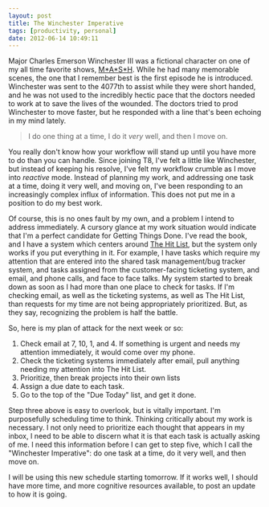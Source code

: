 ```yaml
---
layout: post
title: The Winchester Imperative
tags: [productivity, personal]
date: 2012-06-14 10:49:11
---
```


Major Charles Emerson Winchester III was a fictional character on one of my all time favorite shows, [M\*A\*S\*H][1]. While he had many memorable scenes, the one that I remember best is the first episode he is introduced. Winchester was sent to the 4077th to assist while they were short handed, and he was not used to the incredibly hectic pace that the doctors needed to work at to save the lives of the wounded. The doctors tried to prod Winchester to move faster, but he responded with a line that's been echoing in my mind lately.

> I do one thing at a time, I do it *very* well, and then I move on.

You really don't know how your workflow will stand up until you have more to do than you can handle. Since joining T8, I've felt a little like Winchester, but instead of keeping his resolve, I've felt my workflow crumble as I move into *reactive* mode. Instead of planning my work, and addressing one task at a time, doing it very well, and moving on, I've been responding to an increasingly complex influx of information.  This does not put me in a position to do my best work. 

Of course, this is no ones fault by my own, and a problem I intend to address immediately. A cursory glance at my work situation would  indicate that I'm a perfect candidate for Getting Things Done. I've read the book, and I have a system which centers around [The Hit List][2], but the system only works if you put everything in it. For example, I have tasks which require my attention that are entered into the shared task management/bug tracker system, and tasks assigned from the customer-facing ticketing system, and email, and phone calls, and face to face talks. My system started to break down as soon as I had more than one place to check for tasks. If I'm checking email, as well as the ticketing systems, as well as The Hit List, than requests for my time are not being appropriately prioritized. But, as they say, recognizing the problem is half the battle. 

So, here is my plan of attack for the next week or so:

1. Check email at 7, 10, 1, and 4. If something is urgent and needs my attention immediately, it would come over my phone. 
2. Check the ticketing systems immediately after email, pull anything needing my attention into The Hit List.
3. Prioritize, then break projects into their own lists 
4. Assign a due date to each task.
5. Go to the top of the "Due Today" list, and get it done.

Step three above is easy to overlook, but is vitally important. I'm purposefully scheduling time to think. Thinking critically about my work is necessary. I not only need to prioritize each thought that appears in my inbox, I need to be able to discern what it is that each task is actually asking of me. I need this information before I can get to step five, which I call the "Winchester Imperative": do one task at a time, do it very well, and then move on.

I will be using this new schedule starting tomorrow. If it works well, I should have more time, and more cognitive resources available, to post an update to how it is going. 


[1]: https://en.wikipedia.org/wiki/Charles_Emerson_Winchester_III#Charles_Winchester
[2]: http://www.potionfactory.com/thehitlist
